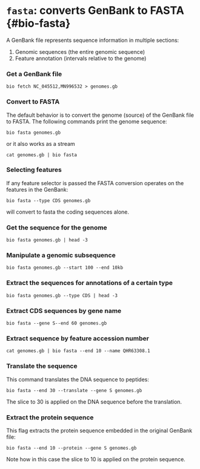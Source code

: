 # `fasta`: converts GenBank to FASTA {#bio-fasta}

A GenBank file represents sequence information in multiple sections:

1. Genomic sequences (the entire genomic sequence)
1. Feature annotation (intervals relative to the genome)

    
### Get a GenBank file

    bio fetch NC_045512,MN996532 > genomes.gb

### Convert to FASTA

The default behavior is to convert the genome (source) of the GenBank file to FASTA. The following commands print the genome sequence:

    bio fasta genomes.gb

or it also works as a stream
    
    cat genomes.gb | bio fasta

### Selecting features

If any feature selector is passed the FASTA conversion operates on the features in the GenBank:

    bio fasta --type CDS genomes.gb

will convert to fasta the coding sequences alone.


### Get the sequence for the genome

    bio fasta genomes.gb | head -3

### Manipulate a genomic subsequence

    bio fasta genomes.gb --start 100 --end 10kb 

### Extract the sequences for annotations of a certain type

    bio fasta genomes.gb --type CDS | head -3

### Extract CDS sequences by gene name

    bio fasta --gene S--end 60 genomes.gb 

### Extract sequence by feature accession number

    cat genomes.gb | bio fasta --end 10 --name QHR63308.1

### Translate the sequence

This command translates the DNA sequence to peptides:

    bio fasta --end 30 --translate --gene S genomes.gb

The slice to 30 is applied on the DNA sequence before the translation.

### Extract the protein sequence

This flag extracts the protein sequence embedded in the original GenBank file:

    bio fasta --end 10 --protein --gene S genomes.gb

Note how in this case the slice to 10 is applied on the protein sequence.
